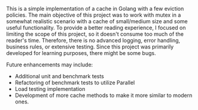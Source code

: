 This is a simple implementation of a cache in Golang with a few eviction policies. The main objective of this project was to work with mutex in a somewhat realistic scenario with a cache of small/medium size and some useful functionality. To provide a better reading experience, I focused on limiting the scope of this project, so it doesn't consume too much of the reader's time. Therefore, there is no advanced logging, error handling, business rules, or extensive testing. Since this project was primarily developed for learning purposes, there might be some bugs.

Future enhancements may include:
- Additional unit and benchmark tests
- Refactoring of benchmark tests to utilize Parallel
- Load testing implementation
- Development of more cache methods to make it more similar to modern ones.